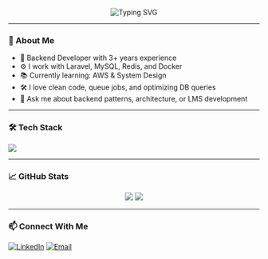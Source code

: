 <!-- Profile README -->

<p align="center">
  <img src="https://readme-typing-svg.demolab.com?font=Fira+Code&size=24&pause=1000&center=true&vCenter=true&width=435&lines=Hi+I'm+Mostafa;Backend+Engineer+%7C+Laravel+Expert;MySQL+%7C+REST+API+%7C+Queue+Jobs" alt="Typing SVG" />
</p>

---

### 🚀 About Me
- 🧠 Backend Developer with 3+ years experience
- ⚙️ I work with Laravel, MySQL, Redis, and Docker
- 📚 Currently learning: AWS & System Design
- 🛠 I love clean code, queue jobs, and optimizing DB queries
- 💬 Ask me about backend patterns, architecture, or LMS development

---

### 🛠 Tech Stack

<p>
  <img src="https://skillicons.dev/icons?i=php,laravel,mysql,redis,docker,git,linux" />
</p>

---

### 📈 GitHub Stats

<p align="center">
  <img src="https://github-readme-stats.vercel.app/api?username=mostafamahmoud96&show_icons=true&theme=radical" />
  <img src="https://streak-stats.demolab.com?user=mostafamahmoud96&theme=radical" />
</p>


---

### 📫 Connect With Me
[![LinkedIn](https://img.shields.io/badge/-LinkedIn-blue?style=flat-square&logo=linkedin&logoColor=white)](https://www.linkedin.com/in/mostafamahmoud96/)
[![Email](https://img.shields.io/badge/-Email-red?style=flat-square&logo=gmail&logoColor=white)](mailto:your-email@example.com)

```markdown
